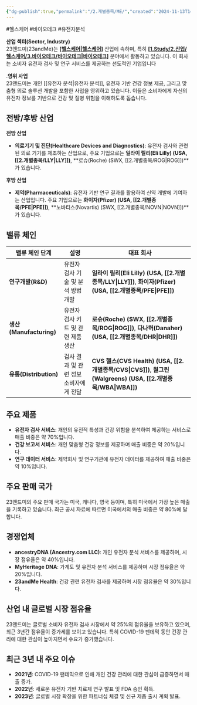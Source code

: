 ```yaml
---
{"dg-publish":true,"permalink":"/2.개별종목/ME/","created":"2024-11-13T14:06:56.984+09:00","updated":"2025-06-03T20:06:00.084+09:00"}
---
```


#헬스케어 #바이오테크 #유전자분석 

**산업 섹터(Sector, Industry)**  
23앤드미(23andMe)는 **[[헬스케어\|헬스케어]](Healthcare)** 산업에 속하며, 특히 **[[1.Study/2.산업/헬스케어/3.바이오테크/바이오테크\|바이오테크]](Biotechnology)** 분야에서 활동하고 있습니다. 이 회사는 소비자 유전자 검사 및 연구 서비스를 제공하는 선도적인 기업입니다

.**영위 사업**  
23앤드미는 개인 [[유전자 분석\|유전자 분석]], 유전자 기반 건강 정보 제공, 그리고 맞춤형 의료 솔루션 개발을 포함한 사업을 영위하고 있습니다. 이들은 소비자에게 자신의 유전자 정보를 기반으로 건강 및 질병 위험을 이해하도록 돕습니다.

## 전방/후방 산업

**전방 산업**

- **의료기기 및 진단(Healthcare Devices and Diagnostics)**: 유전자 검사와 관련된 의료 기기를 제조하는 산업으로, 주요 기업으로는 **일라이 릴리(Eli Lilly) (USA, [[2.개별종목/LLY\|LLY]])**, **로슈(Roche) (SWX, [[2.개별종목/ROG\|ROG]])**가 있습니다.

**후방 산업**

- **제약(Pharmaceuticals)**: 유전자 기반 연구 결과를 활용하여 신약 개발에 기여하는 산업입니다. 주요 기업으로는 **화이자(Pfizer) (USA, [[2.개별종목/PFE\|PFE]])**, **노바티스(Novartis) (SWX, [[2.개별종목/NOVN\|NOVN]])**가 있습니다.

## 밸류 체인

| 밸류 체인 단계              | 설명                     | 대표 회사                                                                    |
| --------------------- | ---------------------- | ------------------------------------------------------------------------ |
| **연구개발(R&D)**         | 유전자 검사 기술 및 분석 방법 개발   | **일라이 릴리(Eli Lilly) (USA, [[2.개별종목/LLY\|LLY]])**, **화이자(Pfizer) (USA, [[2.개별종목/PFE\|PFE]])**     |
| **생산(Manufacturing)** | 유전자 검사 키트 및 관련 제품 생산   | **로슈(Roche) (SWX, [[2.개별종목/ROG\|ROG]])**, **다나허(Danaher) (USA, [[2.개별종목/DHR\|DHR]])**            |
| **유통(Distribution)**  | 검사 결과 및 관련 정보 소비자에게 전달 | **CVS 헬스(CVS Health) (USA, [[2.개별종목/CVS\|CVS]])**, **월그린(Walgreens) (USA, [[2.개별종목/WBA\|WBA]])** |

## 주요 제품

- **유전자 검사 서비스**: 개인의 유전적 특성과 건강 위험을 분석하여 제공하는 서비스로 매출 비중은 약 70%입니다.
- **건강 보고서 서비스**: 개인 맞춤형 건강 정보를 제공하며 매출 비중은 약 20%입니다.
- **연구 데이터 서비스**: 제약회사 및 연구기관에 유전자 데이터를 제공하여 매출 비중은 약 10%입니다.

## 주요 판매 국가

23앤드미의 주요 판매 국가는 미국, 캐나다, 영국 등이며, 특히 미국에서 가장 높은 매출을 기록하고 있습니다. 최근 공시 자료에 따르면 미국에서의 매출 비중은 약 80%에 달합니다.

## 경쟁업체

- **ancestryDNA (Ancestry.com LLC)**: 개인 유전자 분석 서비스를 제공하며, 시장 점유율은 약 40%입니다.
- **MyHeritage DNA**: 가계도 및 유전자 분석 서비스를 제공하며 시장 점유율은 약 20%입니다.
- **23andMe Health**: 건강 관련 유전자 검사를 제공하며 시장 점유율은 약 30%입니다.

## 산업 내 글로벌 시장 점유율

23앤드미는 글로벌 소비자 유전자 검사 시장에서 약 25%의 점유율을 보유하고 있으며, 최근 3년간 점유율이 증가세를 보이고 있습니다. 특히 COVID-19 팬데믹 동안 건강 관리에 대한 관심이 높아지면서 수요가 증가했습니다.

## 최근 3년 내 주요 이슈

- **2021년**: COVID-19 팬데믹으로 인해 개인 건강 관리에 대한 관심이 급증하면서 매출 증가.
- **2022년**: 새로운 유전자 기반 치료제 연구 발표 및 FDA 승인 획득.
- **2023년**: 글로벌 시장 확장을 위한 파트너십 체결 및 신규 제품 출시 계획 발표.